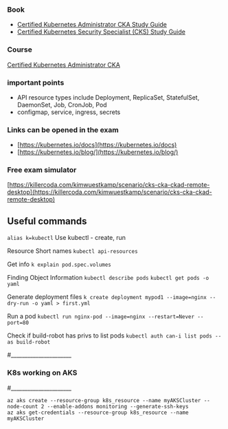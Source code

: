 ### Book
- [Certified Kubernetes Administrator CKA Study Guide](https://learning.oreilly.com/library/view/certified-kubernetes-administrator/9781098107215/)
- [Certified Kubernetes Security Specialist (CKS) Study Guide](https://learning.oreilly.com/library/view/certified-kubernetes-security/9781098132965/)

### Course 
[Certified Kubernetes Administrator CKA](https://learning.oreilly.com/videos/certified-kubernetes-administrator/9780138103804/)

### important points
- API resource types include Deployment, ReplicaSet, StatefulSet, DaemonSet, Job, CronJob, Pod
- configmap, service, ingress, secrets

### Links can be opened in the exam
- [https://kubernetes.io/docs](https://kubernetes.io/docs)
- [https://kubernetes.io/blog/](https://kubernetes.io/blog/)

### Free exam simulator
[https://killercoda.com/kimwuestkamp/scenario/cks-cka-ckad-remote-desktop](https://killercoda.com/kimwuestkamp/scenario/cks-cka-ckad-remote-desktop)

## Useful commands
```alias k=kubectl```
Use kubectl - create, run

Resource Short names
```kubectl api-resources```

Get info
```k explain pod.spec.volumes```

Finding Object Information
```kubectl describe pods```
```kubectl get pods -o yaml ```

Generate deployment files
```k create deployment mypod1 --image=nginx --dry-run -o yaml > first.yml```

Run a pod
```kubectl run nginx-pod --image=nginx --restart=Never --port=80```

Check if build-robot has privs to list pods
```kubectl auth can-i list pods --as build-robot```


#______________________
### K8s working on AKS
#______________________
```
az aks create --resource-group k8s_resource --name myAKSCluster --node-count 2 --enable-addons monitoring --generate-ssh-keys
az aks get-credentials --resource-group k8s_resource --name myAKSCluster
```


